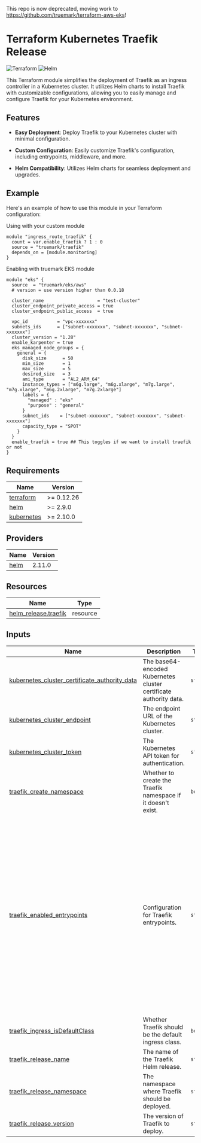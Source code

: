 This repo is now deprecated, moving work to https://github.com/truemark/terraform-aws-eks!


# Terraform Kubernetes Traefik Release


![Terraform](https://img.shields.io/badge/terraform-%5E0.15-green)
![Helm](https://img.shields.io/badge/helm-%5E3.0-blue)

This Terraform module simplifies the deployment of Traefik as an ingress controller in a Kubernetes cluster. It utilizes Helm charts to install Traefik with customizable configurations, allowing you to easily manage and configure Traefik for your Kubernetes environment.

## Features

- **Easy Deployment**: Deploy Traefik to your Kubernetes cluster with minimal configuration.

- **Custom Configuration**: Easily customize Traefik's configuration, including entrypoints, middleware, and more.

- **Helm Compatibility**: Utilizes Helm charts for seamless deployment and upgrades.


## Example

Here's an example of how to use this module in your Terraform configuration:

Using with your custom module
```hcl
module "ingress_route_traefik" {
  count = var.enable_traefik ? 1 : 0
  source = "truemark/traefik"
  depends_on = [module.monitoring]
}
```

Enabling with truemark EKS module
```hcl
module "eks" {
  source  = "truemark/eks/aws"
  # version = use version higher than 0.0.18

  cluster_name                    = "test-cluster"
  cluster_endpoint_private_access = true
  cluster_endpoint_public_access  = true

  vpc_id           = "vpc-xxxxxxx"
  subnets_ids      = ["subnet-xxxxxxx", "subnet-xxxxxxx", "subnet-xxxxxxx"]
  cluster_version = "1.28"
  enable_karpenter = true
  eks_managed_node_groups = {
    general = {
      disk_size      = 50
      min_size       = 1
      max_size       = 5
      desired_size   = 3
      ami_type       = "AL2_ARM_64"
      instance_types = ["m6g.large", "m6g.xlarge", "m7g.large", "m7g.xlarge", "m6g.2xlarge", "m7g.2xlarge"]
      labels = {
        "managed" : "eks"
        "purpose" : "general"
      }
      subnet_ids    = ["subnet-xxxxxxx", "subnet-xxxxxxx", "subnet-xxxxxxx"]
      capacity_type = "SPOT"
    }
  }
  enable_traefik = true ## This toggles if we want to install traefik or not
}
```



## Requirements

| Name | Version |
|------|---------|
| <a name="requirement_terraform"></a> [terraform](#requirement\_terraform) | >= 0.12.26 |
| <a name="requirement_helm"></a> [helm](#requirement\_helm) | >= 2.9.0 |
| <a name="requirement_kubernetes"></a> [kubernetes](#requirement\_kubernetes) | >= 2.10.0 |

## Providers

| Name | Version |
|------|---------|
| <a name="provider_helm"></a> [helm](#provider\_helm) | 2.11.0 |


## Resources

| Name | Type |
|------|------|
| [helm_release.traefik](https://registry.terraform.io/providers/hashicorp/helm/latest/docs/resources/release) | resource |

## Inputs

| Name | Description | Type | Default | Required |
|------|-------------|------|---------|:--------:|
| <a name="input_kubernetes_cluster_certificate_authority_data"></a> [kubernetes\_cluster\_certificate\_authority\_data](#input\_kubernetes\_cluster\_certificate\_authority\_data) | The base64-encoded Kubernetes cluster certificate authority data. | `string` | `""` | no |
| <a name="input_kubernetes_cluster_endpoint"></a> [kubernetes\_cluster\_endpoint](#input\_kubernetes\_cluster\_endpoint) | The endpoint URL of the Kubernetes cluster. | `string` | `""` | no |
| <a name="input_kubernetes_cluster_token"></a> [kubernetes\_cluster\_token](#input\_kubernetes\_cluster\_token) | The Kubernetes API token for authentication. | `string` | `""` | no |
| <a name="input_traefik_create_namespace"></a> [traefik\_create\_namespace](#input\_traefik\_create\_namespace) | Whether to create the Traefik namespace if it doesn't exist. | `bool` | `true` | no |
| <a name="input_traefik_enabled_entrypoints"></a> [traefik\_enabled\_entrypoints](#input\_traefik\_enabled\_entrypoints) | Configuration for Traefik entrypoints. | `string` | `"ports:\n  web:\n    port: 8000\n    expose: true\n    exposedPort: 80\n    protocol: TCP\n  intWeb:\n    port: 8001\n    expose: true\n    exposedPort: 81\n    protocol: TCP\n  traefik:\n    port: 9000\n    expose: false\n    exposedPort: 9000\n    protocol: TCP\n  metrics:\n    port: 9100\n    expose: false\n    exposedPort: 9100\n    protocol: TCP\n"` | no |
| <a name="input_traefik_ingress_isDefaultClass"></a> [traefik\_ingress\_isDefaultClass](#input\_traefik\_ingress\_isDefaultClass) | Whether Traefik should be the default ingress class. | `bool` | `true` | no |
| <a name="input_traefik_release_name"></a> [traefik\_release\_name](#input\_traefik\_release\_name) | The name of the Traefik Helm release. | `string` | `"traefik"` | no |
| <a name="input_traefik_release_namespace"></a> [traefik\_release\_namespace](#input\_traefik\_release\_namespace) | The namespace where Traefik should be deployed. | `string` | `"traefik"` | no |
| <a name="input_traefik_release_version"></a> [traefik\_release\_version](#input\_traefik\_release\_version) | The version of Traefik to deploy. | `string` | `"24.0.0"` | no |

